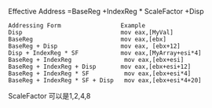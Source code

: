 Effective Address =BaseReg +IndexReg * ScaleFactor +Disp

```
Addressing Form                 Example
Disp                            mov eax,[MyVal]
BaseReg                         mov eax,[ebx]
BaseReg + Disp                  mov eax, [ebx+12]
Disp + IndexReg * SF            mov eax,[MyArray+esi*4]
BaseReg + IndexReg               mov eax,[ebx+esi]
BaseReg + IndexReg + Disp       mov eax,[ebx+esi+12]
BaseReg + IndexReg * SF          mov eax,[ebx+esi*4]
BaseReg + IndexReg * SF + Disp   mov eax,[ebx+esi*4+20]
```
ScaleFactor 可以是1,2,4,8